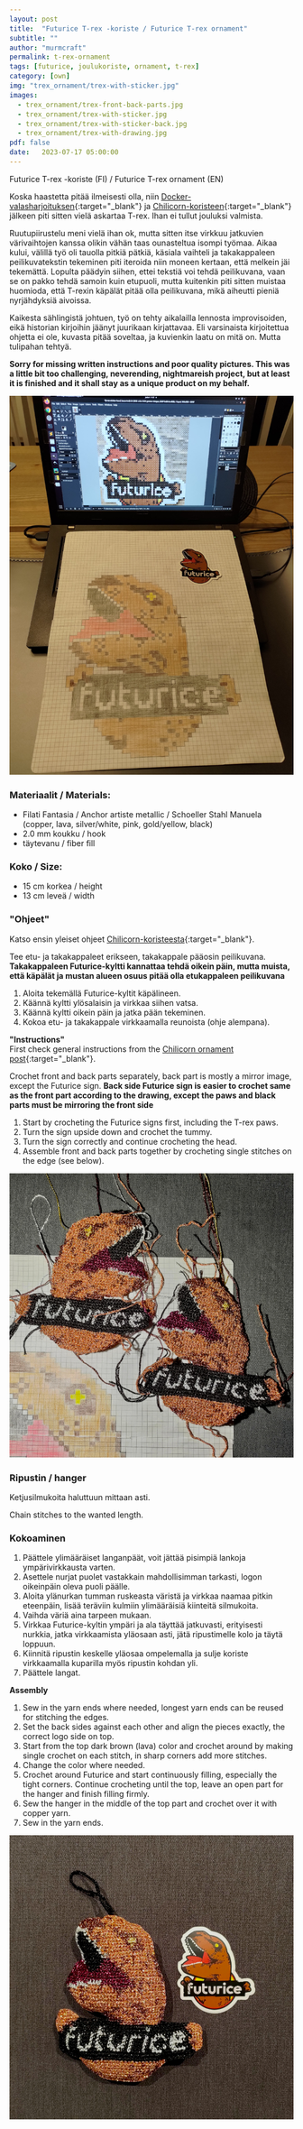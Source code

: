 ```yaml
---
layout: post
title:  "Futurice T-rex -koriste / Futurice T-rex ornament"
subtitle: ""
author: "murmcraft"
permalink: t-rex-ornament
tags: [futurice, joulukoriste, ornament, t-rex]
category: [own]
img: "trex_ornament/trex-with-sticker.jpg"
images: 
  - trex_ornament/trex-front-back-parts.jpg
  - trex_ornament/trex-with-sticker.jpg
  - trex_ornament/trex-with-sticker-back.jpg
  - trex_ornament/trex-with-drawing.jpg
pdf: false 
date:   2023-07-17 05:00:00
---
```


Futurice T-rex -koriste (FI) / Futurice T-rex ornament (EN)


Koska haastetta pitää ilmeisesti olla, niin [Docker-valasharjoituksen](https://murmcraft.github.io/docker-ornament){:target="_blank"} 
ja [Chilicorn-koristeen](https://murmcraft.github.io/chilicorn-ornament){:target="_blank"} jälkeen piti sitten vielä askartaa T-rex.
Ihan ei tullut jouluksi valmista.

Ruutupiirustelu meni vielä ihan ok, mutta sitten itse virkkuu jatkuvien värivaihtojen kanssa olikin vähän taas ounasteltua isompi työmaa.
Aikaa kului, välillä työ oli tauolla pitkiä pätkiä, käsiala vaihteli ja takakappaleen peilikuvatekstin tekeminen piti iteroida niin
moneen kertaan, että melkein jäi tekemättä. Lopulta päädyin siihen, ettei tekstiä voi tehdä peilikuvana, vaan se on pakko tehdä samoin
kuin etupuoli, mutta kuitenkin piti sitten muistaa huomioda, että T-rexin käpälät pitää olla peilikuvana, mikä aiheutti pieniä 
nyrjähdyksiä aivoissa.

Kaikesta sählingistä johtuen, työ on tehty aikalailla lennosta improvisoiden, eikä historian kirjoihin jäänyt juurikaan kirjattavaa.
Eli varsinaista kirjoitettua ohjetta ei ole, kuvasta pitää soveltaa, ja kuvienkin laatu on mitä on. Mutta tulipahan tehtyä.

**Sorry for missing written instructions and poor quality pictures. This was a little bit too challenging, neverending, nightmareish project,
but at least it is finished and it shall stay as a unique product on my behalf.**

![](/img/trex_ornament/trex-drawing.jpg)

### Materiaalit / Materials:

* Filati Fantasia / Anchor artiste metallic / Schoeller Stahl Manuela  
(copper, lava, silver/white, pink, gold/yellow, black)
* 2.0 mm koukku / hook
* täytevanu / fiber fill

### Koko / Size:
* 15 cm korkea / height
* 13 cm leveä / width

### "Ohjeet"
Katso ensin yleiset ohjeet [Chilicorn-koristeesta](https://murmcraft.github.io/chilicorn-ornament){:target="_blank"}.

Tee etu- ja takakappaleet erikseen, takakappale pääosin peilikuvana.
**Takakappaleen Futurice-kyltti kannattaa tehdä oikein päin, mutta muista, että käpälät ja mustan alueen osuus pitää olla etukappaleen peilikuvana**

1. Aloita tekemällä Futurice-kyltit käpälineen.
2. Käännä kyltti ylösalaisin ja virkkaa siihen vatsa.
3. Käännä kyltti oikein päin ja jatka pään tekeminen.
4. Kokoa etu- ja takakappale virkkaamalla reunoista (ohje alempana).


**"Instructions"**  
First check general instructions from the [Chilicorn ornament post](https://murmcraft.github.io/chilicorn-ornament){:target="_blank"}.

Crochet front and back parts separately, back part is mostly a mirror image, except the Futurice sign.
**Back side Futurice sign is easier to crochet same as the front part according to the drawing, except the paws and black parts must be mirroring the front side**
1. Start by crocheting the Futurice signs first, including the T-rex paws.
2. Turn the sign upside down and crochet the tummy.
3. Turn the sign correctly and continue crocheting the head.
4. Assemble front and back parts together by crocheting single stitches on the edge (see below).

![](/img/trex_ornament/trex-front-back-parts.jpg)


### Ripustin / hanger
Ketjusilmukoita haluttuun mittaan asti.

Chain stitches to the wanted length.


### Kokoaminen 
1. Päättele ylimääräiset langanpäät, voit jättää pisimpiä lankoja ympärivirkkausta varten.
2. Asettele nurjat puolet vastakkain mahdollisimman tarkasti, logon oikeinpäin oleva puoli päälle.
3. Aloita ylänurkan tumman ruskeasta väristä ja virkkaa naamaa pitkin eteenpäin, lisää teräviin kulmiin ylimääräisiä kiinteitä silmukoita.
4. Vaihda väriä aina tarpeen mukaan.
5. Virkkaa Futurice-kyltin ympäri ja ala täyttää jatkuvasti, erityisesti nurkkia, jatka virkkaamista yläosaan asti, jätä ripustimelle kolo ja täytä loppuun.
6. Kiinnitä ripustin keskelle yläosaa ompelemalla ja sulje koriste virkkaamalla kuparilla myös ripustin kohdan yli.
8. Päättele langat.

**Assembly**
1. Sew in the yarn ends where needed, longest yarn ends can be reused for stitching the edges.
2. Set the back sides against each other and align the pieces exactly, the correct logo side on top.
3. Start from the top dark brown (lava) color and crochet around by making single crochet on each stitch, in sharp corners add more stitches.
4. Change the color where needed.
5. Crochet around Futurice and start continuously filling, especially the tight corners. Continue crocheting until the top, leave an open part for the hanger and finish filling firmly.
6. Sew the hanger in the middle of the top part and crochet over it with copper yarn.
8. Sew in the yarn ends.

![](/img/trex_ornament/trex-with-sticker.jpg)
